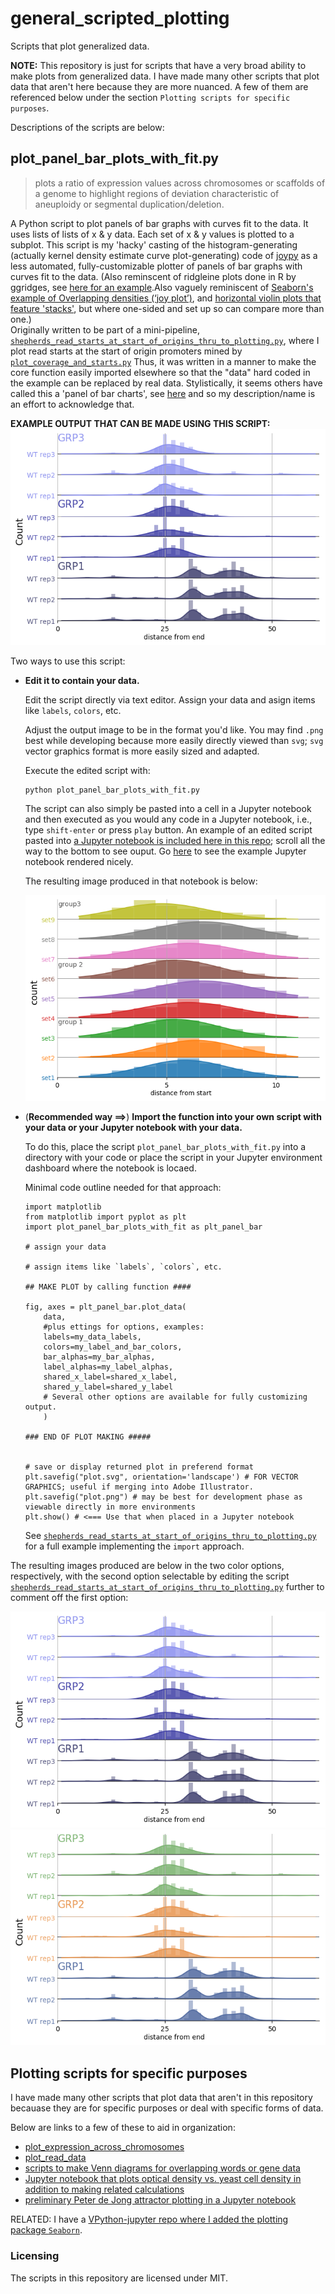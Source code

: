 # general_scripted_plotting

Scripts that plot generalized data.

**NOTE:** This repository is just for scripts that have a very broad ability to make plots from generalized data. I have made many other scripts that plot data that aren't here because they are more nuanced. A few of them are referenced below under the section `Plotting scripts for specific purposes`.

Descriptions of the scripts are below:

## plot_panel_bar_plots_with_fit.py
> plots a ratio of expression values across chromosomes or scaffolds of a genome to highlight regions of deviation characteristic of aneuploidy or segmental duplication/deletion.

A Python script to plot panels of bar graphs with curves fit to the data.  It uses lists of lists of x & y data. Each set of x & y values is plotted to a subplot.
This script is my 'hacky' casting of the histogram-generating (actually kernel density estimate curve plot-generating) code of [joypy](https://github.com/sbebo/joypy) as a less automated, fully-customizable plotter of panels of bar graphs with curves fit to the data. (Also reminscent of ridgleine plots done in R by ggridges, see [here for an example](https://twitter.com/ClausWilke/status/932764406693482497).Also vaguely reminiscent of [Seaborn's example of Overlapping densities (‘joy plot’)](https://seaborn.pydata.org/examples/kde_joyplot.html), and [horizontal violin plots that feature 'stacks'](https://seaborn.pydata.org/generated/seaborn.violinplot.html), but where one-sided and set up so can compare more than one.)   
Originally written to be part of a mini-pipeline, [`shepherds_read_starts_at_start_of_origins_thru_to_plotting.py`](https://github.com/fomightez/mini-pipelines), where I plot read starts at the start of origin promoters mined by [`plot_coverage_and_starts.py`]()  Thus, it was written in a manner to make the core function easily imported elsewhere so that the "data" hard coded in the example can be replaced by real data.
Stylistically, it seems others have called this a 'panel of bar charts', see [here](http://support.sas.com/documentation/cdl/en/grstatproc/62603/HTML/default/viewer.htm#a003241944.htm) and so my description/name is an effort to acknowledge that.

**EXAMPLE OUTPUT THAT CAN BE MADE USING THIS SCRIPT:**
![From shepherds script that imports this script](panel_examples/shep1.png)

Two ways to use this script:
- **Edit it to contain your data.**

  Edit the script directly via text editor. Assign your data and asign items like `labels`, `colors`, etc.
  
  Adjust the output image to be in the format you'd like. You may find `.png` best while developing because more easily directly viewed than `svg`; `svg` vector graphics format is more easily sized and adapted.
  
  Execute the edited script with:
  
      python plot_panel_bar_plots_with_fit.py
      
  The script can also simply be pasted into a cell in a Jupyter notebook and then executed as you would any code in a Jupyter notebook, i.e., type `shift-enter` or press `play` button. An example of an edited script pasted into [a Jupyter notebook is included here in this repo](panel_examples/example_edited_data_for_plot_panel_bar_plots_with_fit.ipynb); scroll all the way to the bottom to see ouput. Go [here](https://nbviewer.jupyter.org/github/fomightez/general_scripted_plotting/blob/master/panel_examples/example_edited_data_for_plot_panel_bar_plots_with_fit.ipynb) to see the example Jupyter notebook rendered nicely.
  
  The resulting image produced in that notebook is below:
  
  ![nine_notebook_example](panel_examples/nine_example.png)
  
  

- (**Recommended way ==>**) **Import the function into your own script with your data or your Jupyter notebook with your data.**

  To do this, place the script `plot_panel_bar_plots_with_fit.py` into a directory with your code or place the script in your Jupyter environment dashboard where the notebook is locaed.

  Minimal code outline needed for that approach:

      import matplotlib
      from matplotlib import pyplot as plt
      import plot_panel_bar_plots_with_fit as plt_panel_bar
     
      # assign your data
      
      # assign items like `labels`, `colors`, etc.
      
      ## MAKE PLOT by calling function ####

      fig, axes = plt_panel_bar.plot_data(
          data,
          #plus ettings for options, examples:
          labels=my_data_labels,
          colors=my_label_and_bar_colors, 
          bar_alphas=my_bar_alphas,
          label_alphas=my_label_alphas,
          shared_x_label=shared_x_label,
          shared_y_label=shared_y_label
          # Several other options are available for fully customizing output.
          )

      ### END OF PLOT MAKING #####


      # save or display returned plot in preferend format
      plt.savefig("plot.svg", orientation='landscape') # FOR VECTOR GRAPHICS; useful if merging into Adobe Illustrator.
      plt.savefig("plot.png") # may be best for development phase as viewable directly in more environments
      plt.show() # <=== Use that when placed in a Jupyter notebook
  
   See [`shepherds_read_starts_at_start_of_origins_thru_to_plotting.py`](https://github.com/fomightez/mini-pipelines) for a full example implementing the `import` approach.
   
The resulting images produced are below in the two color options, respectively, with the second option selectable by editing the script [`shepherds_read_starts_at_start_of_origins_thru_to_plotting.py`](https://github.com/fomightez/mini-pipelines) further to comment off the first option:

![color_option_1](panel_examples/shep1.png)
![color_option_2](panel_examples/shep2.png)

## Plotting scripts for specific purposes

I have made many other scripts that plot data that aren't in this repository becauase they are for specific purposes or deal with specific forms of data. 

Below are links to a few of these to aid in organization:

- [plot_expression_across_chromosomes](https://github.com/fomightez/sequencework/tree/master/plot_expression_across_chromosomes)
- [plot_read_data](https://github.com/fomightez/sequencework/tree/master/plot_read_data)
- [scripts to make Venn diagrams for overlapping words or gene data](https://github.com/fomightez/text_mining)
- [Jupyter notebook that plots optical density vs. yeast cell density in addition to making related calculations](https://github.com/fomightez/methods_in_yeast_genetics/tree/master/cell_density_estimator)
- [preliminary Peter de Jong attractor plotting in a Jupyter notebook](https://github.com/fomightez/de_jong-jupyter)

RELATED:
I have a [VPython-jupyter repo where I added the plotting package `Seaborn`](https://github.com/fomightez/vpython-jupyter).

### Licensing

The scripts in this repository are licensed under MIT.
